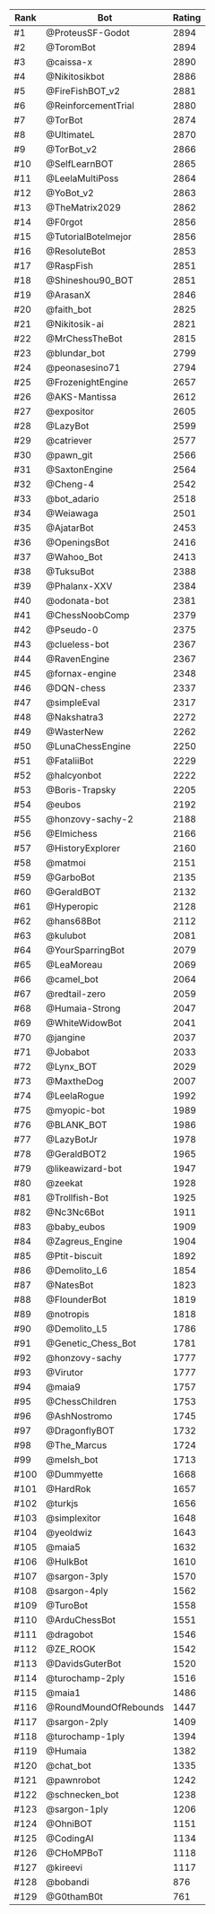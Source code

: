 Rank|Bot|Rating
---|---|---
#1|@ProteusSF-Godot|2894
#2|@ToromBot|2894
#3|@caissa-x|2890
#4|@Nikitosikbot|2886
#5|@FireFishBOT_v2|2881
#6|@ReinforcementTrial|2880
#7|@TorBot|2874
#8|@UltimateL|2870
#9|@TorBot_v2|2866
#10|@SelfLearnBOT|2865
#11|@LeelaMultiPoss|2864
#12|@YoBot_v2|2863
#13|@TheMatrix2029|2862
#14|@F0rgot|2856
#15|@TutorialBotelmejor|2856
#16|@ResoluteBot|2853
#17|@RaspFish|2851
#18|@Shineshou90_BOT|2851
#19|@ArasanX|2846
#20|@faith_bot|2825
#21|@Nikitosik-ai|2821
#22|@MrChessTheBot|2815
#23|@blundar_bot|2799
#24|@peonasesino71|2794
#25|@FrozenightEngine|2657
#26|@AKS-Mantissa|2612
#27|@expositor|2605
#28|@LazyBot|2599
#29|@catriever|2577
#30|@pawn_git|2566
#31|@SaxtonEngine|2564
#32|@Cheng-4|2542
#33|@bot_adario|2518
#34|@Weiawaga|2501
#35|@AjatarBot|2453
#36|@OpeningsBot|2416
#37|@Wahoo_Bot|2413
#38|@TuksuBot|2388
#39|@Phalanx-XXV|2384
#40|@odonata-bot|2381
#41|@ChessNoobComp|2379
#42|@Pseudo-0|2375
#43|@clueless-bot|2367
#44|@RavenEngine|2367
#45|@fornax-engine|2348
#46|@DQN-chess|2337
#47|@simpleEval|2317
#48|@Nakshatra3|2272
#49|@WasterNew|2262
#50|@LunaChessEngine|2250
#51|@FataliiBot|2229
#52|@halcyonbot|2222
#53|@Boris-Trapsky|2205
#54|@eubos|2192
#55|@honzovy-sachy-2|2188
#56|@Elmichess|2166
#57|@HistoryExplorer|2160
#58|@matmoi|2151
#59|@GarboBot|2135
#60|@GeraldBOT|2132
#61|@Hyperopic|2128
#62|@hans68Bot|2112
#63|@kulubot|2081
#64|@YourSparringBot|2079
#65|@LeaMoreau|2069
#66|@camel_bot|2064
#67|@redtail-zero|2059
#68|@Humaia-Strong|2047
#69|@WhiteWidowBot|2041
#70|@jangine|2037
#71|@Jobabot|2033
#72|@Lynx_BOT|2029
#73|@MaxtheDog|2007
#74|@LeelaRogue|1992
#75|@myopic-bot|1989
#76|@BLANK_BOT|1986
#77|@LazyBotJr|1978
#78|@GeraldBOT2|1965
#79|@likeawizard-bot|1947
#80|@zeekat|1928
#81|@Trollfish-Bot|1925
#82|@Nc3Nc6Bot|1911
#83|@baby_eubos|1909
#84|@Zagreus_Engine|1904
#85|@Ptit-biscuit|1892
#86|@Demolito_L6|1854
#87|@NatesBot|1823
#88|@FlounderBot|1819
#89|@notropis|1818
#90|@Demolito_L5|1786
#91|@Genetic_Chess_Bot|1781
#92|@honzovy-sachy|1777
#93|@Virutor|1777
#94|@maia9|1757
#95|@ChessChildren|1753
#96|@AshNostromo|1745
#97|@DragonflyBOT|1732
#98|@The_Marcus|1724
#99|@melsh_bot|1713
#100|@Dummyette|1668
#101|@HardRok|1657
#102|@turkjs|1656
#103|@simplexitor|1648
#104|@yeoldwiz|1643
#105|@maia5|1632
#106|@HulkBot|1610
#107|@sargon-3ply|1570
#108|@sargon-4ply|1562
#109|@TuroBot|1558
#110|@ArduChessBot|1551
#111|@dragobot|1546
#112|@ZE_ROOK|1542
#113|@DavidsGuterBot|1520
#114|@turochamp-2ply|1516
#115|@maia1|1486
#116|@RoundMoundOfRebounds|1447
#117|@sargon-2ply|1409
#118|@turochamp-1ply|1394
#119|@Humaia|1382
#120|@chat_bot|1335
#121|@pawnrobot|1242
#122|@schnecken_bot|1238
#123|@sargon-1ply|1206
#124|@OhniBOT|1151
#125|@CodingAI|1134
#126|@CHoMPBoT|1118
#127|@kireevi|1117
#128|@bobandi|876
#129|@G0thamB0t|761
